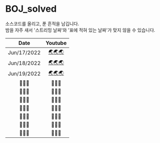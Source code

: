 # BOJ_solved
소스코드를 올리고, 푼 흔적을 남깁니다. <br>
밤을 자주 새서 '스트리밍 날짜'와 '표에 적혀 있는 날짜'가 맞지 않을 수 있습니다. <br>

| Date | Youtube |
|         :----:         | :----: |
|   Jun/17/2022    | [🌏🌏🌏](https://youtu.be/qN1Hzh1sV8s) |
|        Jun/18/2022        |   [🌏🌏🌏](https://www.youtube.com/watch?v=zVu44IkTzZM)   |
|        Jun/19/2022      |   [🌏🌏🌏](https://youtu.be/WFFt7auzro4)   |
|        🚧🚧🚧        |   🚧🚧🚧   |
|        🚧🚧🚧        |   🚧🚧🚧   |
|        🚧🚧🚧        |   🚧🚧🚧   |
|        🚧🚧🚧        |   🚧🚧🚧   |
|        🚧🚧🚧        |   🚧🚧🚧   |
|        🚧🚧🚧        |   🚧🚧🚧   |
|        🚧🚧🚧        |   🚧🚧🚧   |
